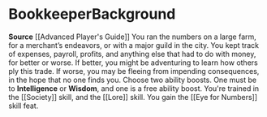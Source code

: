 ﻿---
ability:
- Intelligence
- Wisdom
ability_boost:
- Intelligence
- Wisdom
feat: '[[DATABASE/feat/Eye for Numbers|Eye for Numbers]]'
id: '167'
name: Bookkeeper
prerequisite: null
rarity: Common
skill:
- '[[DATABASE/skill/Society|Society]]'
- Accounting [[DATABASE/skill/Lore|Lore]]
source: '[[DATABASE/source/Advanced Player''s Guide|Advanced Player''s Guide]]'
subcategory: general
trait: null
type: Background

---
# Bookkeeper<span class="item-type">Background</span>

**Source** [[Advanced Player's Guide]] 
You ran the numbers on a large farm, for a merchant’s endeavors, or with a major guild in the city. You kept track of expenses, payroll, profits, and anything else that had to do with money, for better or worse. If better, you might be adventuring to learn how others ply this trade. If worse, you may be fleeing from impending consequences, in the hope that no one finds you.
Choose two ability boosts. One must be to **Intelligence** or **Wisdom**, and one is a free ability boost.
You're trained in the [[Society]] skill, and the [[Lore]] skill. You gain the [[Eye for Numbers]] skill feat.